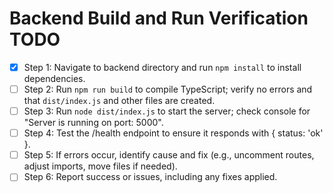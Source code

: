 # Backend Build and Run Verification TODO

- [x] Step 1: Navigate to backend directory and run `npm install` to install dependencies.
- [ ] Step 2: Run `npm run build` to compile TypeScript; verify no errors and that `dist/index.js` and other files are created.
- [ ] Step 3: Run `node dist/index.js` to start the server; check console for "Server is running on port: 5000".
- [ ] Step 4: Test the /health endpoint to ensure it responds with { status: 'ok' }.
- [ ] Step 5: If errors occur, identify cause and fix (e.g., uncomment routes, adjust imports, move files if needed).
- [ ] Step 6: Report success or issues, including any fixes applied.
